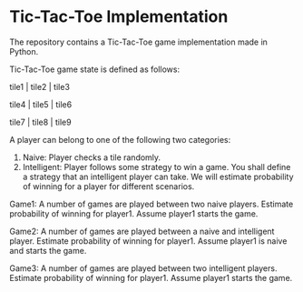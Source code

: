 # Tic-Tac-Toe Implementation

The repository contains a Tic-Tac-Toe game implementation made in Python.

Tic-Tac-Toe game state is defined as follows: 


tile1 |  tile2  | tile3

tile4 |  tile5  | tile6

tile7 |  tile8  | tile9



A player can belong to one of the following two categories:
1. Naive: Player checks a tile randomly.
2. Intelligent: Player follows some strategy to win a game. You shall define a strategy that an intelligent player can take.
We will estimate probability of winning for a player for different scenarios.
 
Game1: A number of games are played between two naive players. Estimate probability of winning for player1. Assume player1 starts the game.

Game2: A number of games are played between a naive and intelligent player. Estimate probability of winning for player1. Assume player1 is 
naive and starts the game.

Game3: A number of games are played between two intelligent players. Estimate probability of winning for player1. Assume player1 starts the game.  
